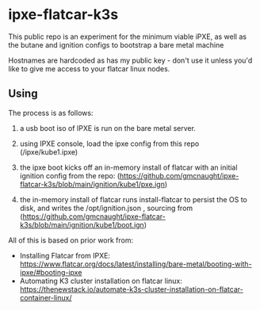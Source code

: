 # ipxe-flatcar-k3s

This public repo is an experiment for the minimum viable iPXE, as well as the butane and  ignition configs to bootstrap a bare metal machine 

Hostnames are hardcoded as has my public key - don't use it unless you'd like to give me access to your flatcar linux nodes.

## Using

The process is as follows:

1) a usb boot iso of IPXE is run on the bare metal server.

2) using IPXE console, load the ipxe config from this repo (/ipxe/kube1.ipxe)

3) the ipxe boot kicks off an in-memory install of flatcar with an initial ignition config from the repo: (https://github.com/gmcnaught/ipxe-flatcar-k3s/blob/main/ignition/kube1/pxe.ign)

4) the in-memory install of flatcar runs install-flatcar to persist the OS to disk, and writes the /opt/ignition.json , sourcing from (https://github.com/gmcnaught/ipxe-flatcar-k3s/blob/main/ignition/kube1/boot.ign)


All of this is based on prior work from:

* Installing Flatcar from IPXE:
 https://www.flatcar.org/docs/latest/installing/bare-metal/booting-with-ipxe/#booting-ipxe
* Automating K3 cluster installation on flatcar linux:
https://thenewstack.io/automate-k3s-cluster-installation-on-flatcar-container-linux/
